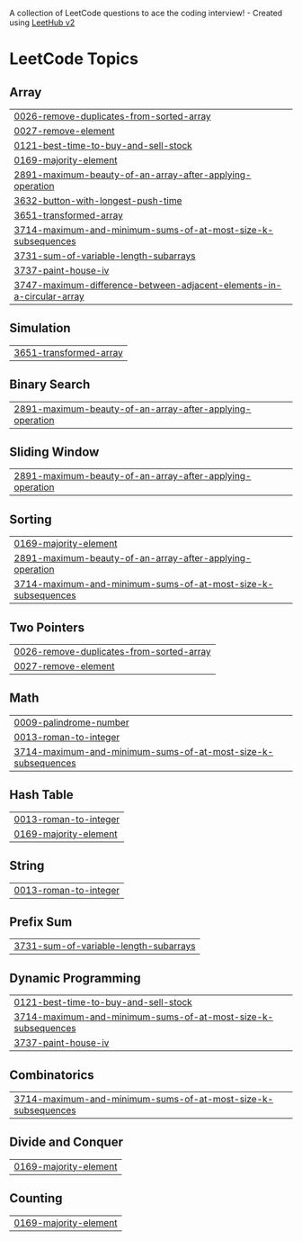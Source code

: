 A collection of LeetCode questions to ace the coding interview! - Created using [LeetHub v2](https://github.com/arunbhardwaj/LeetHub-2.0)
<!---LeetCode Topics Start-->
# LeetCode Topics
## Array
|  |
| ------- |
| [0026-remove-duplicates-from-sorted-array](https://github.com/rishikarreddy/Leetcode/tree/master/0026-remove-duplicates-from-sorted-array) |
| [0027-remove-element](https://github.com/rishikarreddy/Leetcode/tree/master/0027-remove-element) |
| [0121-best-time-to-buy-and-sell-stock](https://github.com/rishikarreddy/Leetcode/tree/master/0121-best-time-to-buy-and-sell-stock) |
| [0169-majority-element](https://github.com/rishikarreddy/Leetcode/tree/master/0169-majority-element) |
| [2891-maximum-beauty-of-an-array-after-applying-operation](https://github.com/rishikarreddy/Leetcode/tree/master/2891-maximum-beauty-of-an-array-after-applying-operation) |
| [3632-button-with-longest-push-time](https://github.com/rishikarreddy/Leetcode/tree/master/3632-button-with-longest-push-time) |
| [3651-transformed-array](https://github.com/rishikarreddy/Leetcode/tree/master/3651-transformed-array) |
| [3714-maximum-and-minimum-sums-of-at-most-size-k-subsequences](https://github.com/rishikarreddy/Leetcode/tree/master/3714-maximum-and-minimum-sums-of-at-most-size-k-subsequences) |
| [3731-sum-of-variable-length-subarrays](https://github.com/rishikarreddy/Leetcode/tree/master/3731-sum-of-variable-length-subarrays) |
| [3737-paint-house-iv](https://github.com/rishikarreddy/Leetcode/tree/master/3737-paint-house-iv) |
| [3747-maximum-difference-between-adjacent-elements-in-a-circular-array](https://github.com/rishikarreddy/Leetcode/tree/master/3747-maximum-difference-between-adjacent-elements-in-a-circular-array) |
## Simulation
|  |
| ------- |
| [3651-transformed-array](https://github.com/rishikarreddy/Leetcode/tree/master/3651-transformed-array) |
## Binary Search
|  |
| ------- |
| [2891-maximum-beauty-of-an-array-after-applying-operation](https://github.com/rishikarreddy/Leetcode/tree/master/2891-maximum-beauty-of-an-array-after-applying-operation) |
## Sliding Window
|  |
| ------- |
| [2891-maximum-beauty-of-an-array-after-applying-operation](https://github.com/rishikarreddy/Leetcode/tree/master/2891-maximum-beauty-of-an-array-after-applying-operation) |
## Sorting
|  |
| ------- |
| [0169-majority-element](https://github.com/rishikarreddy/Leetcode/tree/master/0169-majority-element) |
| [2891-maximum-beauty-of-an-array-after-applying-operation](https://github.com/rishikarreddy/Leetcode/tree/master/2891-maximum-beauty-of-an-array-after-applying-operation) |
| [3714-maximum-and-minimum-sums-of-at-most-size-k-subsequences](https://github.com/rishikarreddy/Leetcode/tree/master/3714-maximum-and-minimum-sums-of-at-most-size-k-subsequences) |
## Two Pointers
|  |
| ------- |
| [0026-remove-duplicates-from-sorted-array](https://github.com/rishikarreddy/Leetcode/tree/master/0026-remove-duplicates-from-sorted-array) |
| [0027-remove-element](https://github.com/rishikarreddy/Leetcode/tree/master/0027-remove-element) |
## Math
|  |
| ------- |
| [0009-palindrome-number](https://github.com/rishikarreddy/Leetcode/tree/master/0009-palindrome-number) |
| [0013-roman-to-integer](https://github.com/rishikarreddy/Leetcode/tree/master/0013-roman-to-integer) |
| [3714-maximum-and-minimum-sums-of-at-most-size-k-subsequences](https://github.com/rishikarreddy/Leetcode/tree/master/3714-maximum-and-minimum-sums-of-at-most-size-k-subsequences) |
## Hash Table
|  |
| ------- |
| [0013-roman-to-integer](https://github.com/rishikarreddy/Leetcode/tree/master/0013-roman-to-integer) |
| [0169-majority-element](https://github.com/rishikarreddy/Leetcode/tree/master/0169-majority-element) |
## String
|  |
| ------- |
| [0013-roman-to-integer](https://github.com/rishikarreddy/Leetcode/tree/master/0013-roman-to-integer) |
## Prefix Sum
|  |
| ------- |
| [3731-sum-of-variable-length-subarrays](https://github.com/rishikarreddy/Leetcode/tree/master/3731-sum-of-variable-length-subarrays) |
## Dynamic Programming
|  |
| ------- |
| [0121-best-time-to-buy-and-sell-stock](https://github.com/rishikarreddy/Leetcode/tree/master/0121-best-time-to-buy-and-sell-stock) |
| [3714-maximum-and-minimum-sums-of-at-most-size-k-subsequences](https://github.com/rishikarreddy/Leetcode/tree/master/3714-maximum-and-minimum-sums-of-at-most-size-k-subsequences) |
| [3737-paint-house-iv](https://github.com/rishikarreddy/Leetcode/tree/master/3737-paint-house-iv) |
## Combinatorics
|  |
| ------- |
| [3714-maximum-and-minimum-sums-of-at-most-size-k-subsequences](https://github.com/rishikarreddy/Leetcode/tree/master/3714-maximum-and-minimum-sums-of-at-most-size-k-subsequences) |
## Divide and Conquer
|  |
| ------- |
| [0169-majority-element](https://github.com/rishikarreddy/Leetcode/tree/master/0169-majority-element) |
## Counting
|  |
| ------- |
| [0169-majority-element](https://github.com/rishikarreddy/Leetcode/tree/master/0169-majority-element) |
<!---LeetCode Topics End-->